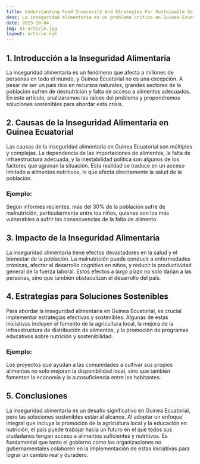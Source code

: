 ```yaml
---
title: Understanding Food Insecurity And Strategies For Sustainable Solutions In Equatorial Guinea
desc: La inseguridad alimentaria es un problema crítico en Guinea Ecuatorial. Este artículo explora sus causas, impactos y comparte estrategias para soluciones sostenibles que permiten mejorar la situación de la población.
date: 2023-10-04  
img: 01-article.jpg  
layout: article.njk
---
```


<h2>1. Introducción a la Inseguridad Alimentaria</h2>  
<p>La inseguridad alimentaria es un fenómeno que afecta a millones de personas en todo el mundo, y Guinea Ecuatorial no es una excepción. A pesar de ser un país rico en recursos naturales, grandes sectores de la población sufren de desnutrición y falta de acceso a alimentos adecuados. En este artículo, analizaremos las raíces del problema y propondremos soluciones sostenibles para abordar esta crisis.</p>  

<h2>2. Causas de la Inseguridad Alimentaria en Guinea Ecuatorial</h2>  
<p>Las causas de la inseguridad alimentaria en Guinea Ecuatorial son múltiples y complejas. La dependencia de las importaciones de alimentos, la falta de infraestructura adecuada, y la inestabilidad política son algunos de los factores que agravan la situación. Esta realidad se traduce en un acceso limitado a alimentos nutritivos, lo que afecta directamente la salud de la población.</p>  

<h3>Ejemplo:</h3>  
<p>Según informes recientes, más del 30% de la población sufre de malnutrición, particularmente entre los niños, quienes son los más vulnerables a sufrir las consecuencias de la falta de alimento.</p>  

<h2>3. Impacto de la Inseguridad Alimentaria</h2>  
<p>La inseguridad alimentaria tiene efectos devastadores en la salud y el bienestar de la población. La malnutrición puede conducir a enfermedades crónicas, afectar el desarrollo cognitivo en niños, y reducir la productividad general de la fuerza laboral. Estos efectos a largo plazo no solo dañan a las personas, sino que también obstaculizan el desarrollo del país.</p>  

<h2>4. Estrategias para Soluciones Sostenibles</h2>  
<p>Para abordar la inseguridad alimentaria en Guinea Ecuatorial, es crucial implementar estrategias efectivas y sostenibles. Algunas de estas iniciativas incluyen el fomento de la agricultura local, la mejora de la infraestructura de distribución de alimentos, y la promoción de programas educativos sobre nutrición y sostenibilidad.</p>  

<h3>Ejemplo:</h3>  
<p>Los proyectos que ayudan a las comunidades a cultivar sus propios alimentos no solo mejoran la disponibilidad local, sino que también fomentan la economía y la autosuficiencia entre los habitantes.</p>  

<h2>5. Conclusiones</h2>  
<p>La inseguridad alimentaria es un desafío significativo en Guinea Ecuatorial, pero las soluciones sostenibles están al alcance. Al adoptar un enfoque integral que incluya la promoción de la agricultura local y la educación en nutrición, el país puede trabajar hacia un futuro en el que todos sus ciudadanos tengan acceso a alimentos suficientes y nutritivos. Es fundamental que tanto el gobierno como las organizaciones no gubernamentales colaboren en la implementación de estas iniciativas para lograr un cambio real y duradero.</p>
